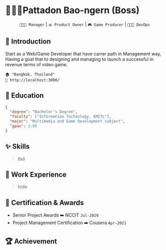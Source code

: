 # 🙎🏻‍♂️Pattadon Bao-ngern (Boss)

<div align="center">

`🧑🏻‍💼 Manager` | `📊 Product Owner` | `🎮 Game Producer` | `🧑🏻‍💻 DevOps`

</div>

## 🏴 Introduction

Start as a Web/Game Developer that have carrer path in Management way, Having a goal that to designing and managing to launch a successful in revenue terms of video game.

    🏠 "Bangkok, Thailand"
    🔗 http://localhost:3000/

## 🏫 Education

```json
{
  "degree": "Bachelor's Degree",
  "faculty": ["Information Technology, KMITL"],
  "major": "Multimedia and Game Development subject",
  "gpax": 3.08
}
```

## ✨ Skills

> tbd

## 💼 Work Experience

> todo

## 🏅 Certification & Awards

- Senior Project Awards ➡️ NCCIT `Jul-2019`
- Project Management Certification ➡️ Cousera `Apr-2021`

## 🏆 Achievement
